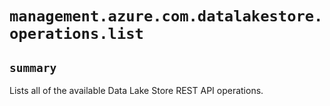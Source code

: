 # `management.azure.com.datalakestore.operations.list`

## `summary`
Lists all of the available Data Lake Store REST API operations.


